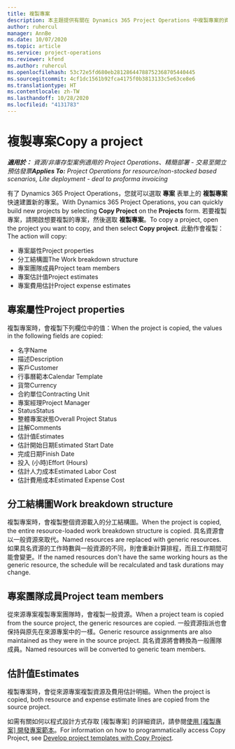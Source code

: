 ```yaml
---
title: 複製專案
description: 本主題提供有關在 Dynamics 365 Project Operations 中複製專案的資訊。
author: ruhercul
manager: AnnBe
ms.date: 10/07/2020
ms.topic: article
ms.service: project-operations
ms.reviewer: kfend
ms.author: ruhercul
ms.openlocfilehash: 53c72e5fd680eb28128644788752368705440445
ms.sourcegitcommit: 4cf1dc1561b92fca4175f0b3813133c5e63ce8e6
ms.translationtype: HT
ms.contentlocale: zh-TW
ms.lasthandoff: 10/28/2020
ms.locfileid: "4131783"
---
```

# <a name="copy-a-project"></a><span data-ttu-id="0ba16-103">複製專案</span><span class="sxs-lookup"><span data-stu-id="0ba16-103">Copy a project</span></span>

<span data-ttu-id="0ba16-104">_**適用於：** 資源/非庫存型案例適用的 Project Operations、精簡部署 - 交易至開立預估發票_</span><span class="sxs-lookup"><span data-stu-id="0ba16-104">_**Applies To:** Project Operations for resource/non-stocked based scenarios, Lite deployment - deal to proforma invoicing_</span></span>

<span data-ttu-id="0ba16-105">有了 Dynamics 365 Project Operations，您就可以選取 **專案** 表單上的 **複製專案** 快速建置新的專案。</span><span class="sxs-lookup"><span data-stu-id="0ba16-105">With Dynamics 365 Project Operations, you can quickly build new projects by selecting **Copy Project** on the **Projects** form.</span></span> <span data-ttu-id="0ba16-106">若要複製專案，請開啟想要複製的專案，然後選取 **複製專案**。</span><span class="sxs-lookup"><span data-stu-id="0ba16-106">To copy a project, open the project you want to copy, and then select **Copy project**.</span></span> <span data-ttu-id="0ba16-107">此動作會複製：</span><span class="sxs-lookup"><span data-stu-id="0ba16-107">The action will copy:</span></span>

- <span data-ttu-id="0ba16-108">專案屬性</span><span class="sxs-lookup"><span data-stu-id="0ba16-108">Project properties</span></span>
- <span data-ttu-id="0ba16-109">分工結構圖</span><span class="sxs-lookup"><span data-stu-id="0ba16-109">The Work breakdown structure</span></span>
- <span data-ttu-id="0ba16-110">專案團隊成員</span><span class="sxs-lookup"><span data-stu-id="0ba16-110">Project team members</span></span>
- <span data-ttu-id="0ba16-111">專案估計值</span><span class="sxs-lookup"><span data-stu-id="0ba16-111">Project estimates</span></span>
- <span data-ttu-id="0ba16-112">專案費用估計</span><span class="sxs-lookup"><span data-stu-id="0ba16-112">Project expense estimates</span></span>

## <a name="project-properties"></a><span data-ttu-id="0ba16-113">專案屬性</span><span class="sxs-lookup"><span data-stu-id="0ba16-113">Project properties</span></span>

<span data-ttu-id="0ba16-114">複製專案時，會複製下列欄位中的值：</span><span class="sxs-lookup"><span data-stu-id="0ba16-114">When the project is copied, the values in the following fields are copied:</span></span>

- <span data-ttu-id="0ba16-115">名字</span><span class="sxs-lookup"><span data-stu-id="0ba16-115">Name</span></span>
- <span data-ttu-id="0ba16-116">描述</span><span class="sxs-lookup"><span data-stu-id="0ba16-116">Description</span></span>
- <span data-ttu-id="0ba16-117">客戶</span><span class="sxs-lookup"><span data-stu-id="0ba16-117">Customer</span></span>
- <span data-ttu-id="0ba16-118">行事曆範本</span><span class="sxs-lookup"><span data-stu-id="0ba16-118">Calendar Template</span></span>
- <span data-ttu-id="0ba16-119">貨幣</span><span class="sxs-lookup"><span data-stu-id="0ba16-119">Currency</span></span>
- <span data-ttu-id="0ba16-120">合約單位</span><span class="sxs-lookup"><span data-stu-id="0ba16-120">Contracting Unit</span></span>
- <span data-ttu-id="0ba16-121">專案經理</span><span class="sxs-lookup"><span data-stu-id="0ba16-121">Project Manager</span></span>
- <span data-ttu-id="0ba16-122">Status</span><span class="sxs-lookup"><span data-stu-id="0ba16-122">Status</span></span>
- <span data-ttu-id="0ba16-123">整體專案狀態</span><span class="sxs-lookup"><span data-stu-id="0ba16-123">Overall Project Status</span></span>
- <span data-ttu-id="0ba16-124">註解</span><span class="sxs-lookup"><span data-stu-id="0ba16-124">Comments</span></span>
- <span data-ttu-id="0ba16-125">估計值</span><span class="sxs-lookup"><span data-stu-id="0ba16-125">Estimates</span></span>
- <span data-ttu-id="0ba16-126">估計開始日期</span><span class="sxs-lookup"><span data-stu-id="0ba16-126">Estimated Start Date</span></span>
- <span data-ttu-id="0ba16-127">完成日期</span><span class="sxs-lookup"><span data-stu-id="0ba16-127">Finish Date</span></span>
- <span data-ttu-id="0ba16-128">投入 (小時)</span><span class="sxs-lookup"><span data-stu-id="0ba16-128">Effort (Hours)</span></span>
- <span data-ttu-id="0ba16-129">估計人力成本</span><span class="sxs-lookup"><span data-stu-id="0ba16-129">Estimated Labor Cost</span></span>
- <span data-ttu-id="0ba16-130">估計費用成本</span><span class="sxs-lookup"><span data-stu-id="0ba16-130">Estimated Expense Cost</span></span>

## <a name="work-breakdown-structure"></a><span data-ttu-id="0ba16-131">分工結構圖</span><span class="sxs-lookup"><span data-stu-id="0ba16-131">Work breakdown structure</span></span>

<span data-ttu-id="0ba16-132">複製專案時，會複製整個資源載入的分工結構圖。</span><span class="sxs-lookup"><span data-stu-id="0ba16-132">When the project is copied, the entire resource-loaded work breakdown structure is copied.</span></span> <span data-ttu-id="0ba16-133">具名資源會以一般資源來取代。</span><span class="sxs-lookup"><span data-stu-id="0ba16-133">Named resources are replaced with generic resources.</span></span> <span data-ttu-id="0ba16-134">如果具名資源的工作時數與一般資源的不同，則會重新計算排程，而且工作期間可能會變更。</span><span class="sxs-lookup"><span data-stu-id="0ba16-134">If the named resources don't have the same working hours as the generic resource, the schedule will be recalculated and task durations may change.</span></span>

## <a name="project-team-members"></a><span data-ttu-id="0ba16-135">專案團隊成員</span><span class="sxs-lookup"><span data-stu-id="0ba16-135">Project team members</span></span>

<span data-ttu-id="0ba16-136">從來源專案複製專案團隊時，會複製一般資源。</span><span class="sxs-lookup"><span data-stu-id="0ba16-136">When a project team is copied from the source project, the generic resources are copied.</span></span> <span data-ttu-id="0ba16-137">一般資源指派也會保持與原先在來源專案中的一樣。</span><span class="sxs-lookup"><span data-stu-id="0ba16-137">Generic resource assignments are also maintained as they were in the source project.</span></span> <span data-ttu-id="0ba16-138">具名資源將會轉換為一般團隊成員。</span><span class="sxs-lookup"><span data-stu-id="0ba16-138">Named resources will be converted to generic team members.</span></span>

## <a name="estimates"></a><span data-ttu-id="0ba16-139">估計值</span><span class="sxs-lookup"><span data-stu-id="0ba16-139">Estimates</span></span>

<span data-ttu-id="0ba16-140">複製專案時，會從來源專案複製資源及費用估計明細。</span><span class="sxs-lookup"><span data-stu-id="0ba16-140">When the project is copied, both resource and expense estimate lines are copied from the source project.</span></span> 

<span data-ttu-id="0ba16-141">如需有關如何以程式設計方式存取 [複製專案] 的詳細資訊，請參閱[使用 [複製專案] 開發專案範本](dev-copy-project.md)。</span><span class="sxs-lookup"><span data-stu-id="0ba16-141">For information on how to programmatically access Copy Project, see [Develop project templates with Copy Project](dev-copy-project.md).</span></span>
